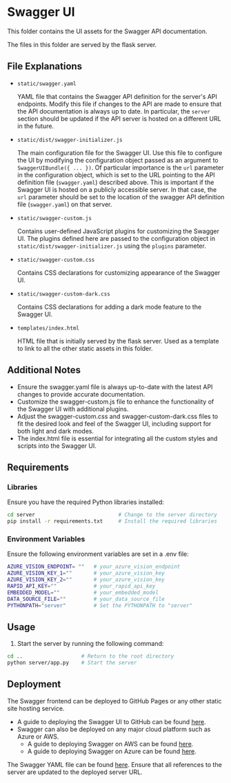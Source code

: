 # Swagger UI
This folder contains the UI assets for the Swagger API documentation.

The files in this folder are served by the flask server.

## File Explanations
- ```static/swagger.yaml```

    YAML file that contains the Swagger API definition for the server's API endpoints. Modify this file if changes to the API are made to ensure that the API documentation is always up to date. In particular, the ```server``` section should be updated if the API server is hosted on a different URL in the future.

- ```static/dist/swagger-initializer.js```

    The main configuration file for the Swagger UI. Use this file to configure the UI by modifying the configuration object passed as an argument to ```SwaggerUIBundle({ ... })```. Of particular importance is the ```url``` parameter in the configuration object, which is set to the URL pointing to the API definition file (```swagger.yaml```) described above. This is important if the Swagger UI is hosted on a publicly accessible server. In that case, the ```url``` parameter should be set to the location of the swagger API definition file (```swagger.yaml```) on that server.

- ```static/swagger-custom.js```

    Contains user-defined JavaScript plugins for customizing the Swagger UI. The plugins defined here are passed to the configuration object in ```static/dist/swagger-initializer.js``` using the ```plugins``` parameter.

- ```static/swagger-custom.css```

    Contains CSS declarations for customizing appearance of the Swagger UI.

- ```static/swagger-custom-dark.css```

    Contains CSS declarations for adding a dark mode feature to the Swagger UI.

- ```templates/index.html```

    HTML file that is initially served by the flask server. Used as a template to link to all the other static assets in this folder.

## Additional Notes
- Ensure the swagger.yaml file is always up-to-date with the latest API changes to provide accurate documentation.
- Customize the swagger-custom.js file to enhance the functionality of the Swagger UI with additional plugins.
- Adjust the swagger-custom.css and swagger-custom-dark.css files to fit the desired look and feel of the Swagger UI, including support for both light and dark modes.
- The index.html file is essential for integrating all the custom styles and scripts into the Swagger UI.

## Requirements

### Libraries
Ensure you have the required Python libraries installed:
```sh
cd server                           # Change to the server directory
pip install -r requirements.txt     # Install the required libraries
```

### Environment Variables
Ensure the following environment variables are set in a .env file:
```sh
AZURE_VISION_ENDPOINT= ""   # your_azure_vision_endpoint
AZURE_VISION_KEY_1=""       # your_azure_vision_key
AZURE_VISION_KEY_2=""       # your_azure_vision_key
RAPID_API_KEY=""            # your_rapid_api_key
EMBEDDED_MODEL=""           # your_embedded_model
DATA_SOURCE_FILE=""         # your_data_source_file
PYTHONPATH="server"         # Set the PYTHONPATH to "server"
```

## Usage
1. Start the server by running the following command:
```sh
cd ..                   # Return to the root directory
python server/app.py    # Start the server
```

## Deployment

The Swagger frontend can be deployed to GitHub Pages or any other static site hosting service.
- A guide to deploying the Swagger UI to GitHub can be found [here](https://github.com/peter-evans/swagger-github-pages).
- Swagger can also be deployed on any major cloud platform such as Azure or AWS.
    - A guide to deploying Swagger on AWS can be found [here](https://aws.amazon.com/blogs/devops/deploy-and-manage-openapi-swagger-restful-apis-with-the-aws-cloud-development-kit/).
    - A guide to deploying Swagger on Azure can be found [here](https://blog.cellenza.com/en/cloud/how-to-quickly-deploy-swagger-documentation-for-your-api-in-azure/).

The Swagger YAML file can be found [here](https://github.com/ChinaiArman/GarmentRecognitionAPI/blob/main/ui/static/swagger.yaml). Ensure that all references to the server are updated to the deployed server URL.